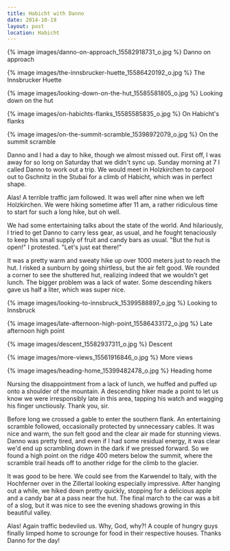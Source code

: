 ```yaml
---
title: Habicht with Danno
date: 2014-10-19
layout: post
location: Habicht
---
```


{% image images/danno-on-approach_15582918731_o.jpg %}
Danno on approach



{% image images/the-innsbrucker-huette_15586420192_o.jpg %}
The Innsbrucker Huette



{% image images/looking-down-on-the-hut_15585581805_o.jpg %}
Looking down on the hut



{% image images/on-habichts-flanks_15585585835_o.jpg %}
On Habicht's flanks



{% image images/on-the-summit-scramble_15398972079_o.jpg %}
On the summit scramble



Danno and I had a day to hike, though we almost missed out. First off, I was
away for so long on Saturday that we didn't sync up. Sunday morning at 7 I
called Danno to work out a trip. We would meet in Holzkirchen to carpool out to
Gschnitz in the Stubai for a climb of Habicht, which was in perfect shape.

Alas! A terrible traffic jam followed. It was well after nine when we left
Holzkirchen. We were hiking sometime after 11 am, a rather ridiculous time to
start for such a long hike, but oh well.

We had some entertaining talks about the state of the world. And hilariously, I
tried to get Danno to carry less gear, as usual, and he fought tenaciously to
keep his small supply of fruit and candy bars as usual. "But the hut is open!" I
protested. "Let's just eat there!"

It was a pretty warm and sweaty hike up over 1000 meters just to reach the
hut. I risked a sunburn by going shirtless, but the air felt good. We rounded a
corner to see the shuttered hut, realizing indeed that we wouldn't get
lunch. The bigger problem was a lack of water. Some descending hikers gave us
half a liter, which was super nice.

{% image images/looking-to-innsbruck_15399588897_o.jpg %}
Looking to Innsbruck



{% image images/late-afternoon-high-point_15586433172_o.jpg %}
Late afternoon high point



{% image images/descent_15582937311_o.jpg %}
Descent



{% image images/more-views_15561916846_o.jpg %}
More views



{% image images/heading-home_15399482478_o.jpg %}
Heading home



Nursing the disappointment from a lack of lunch, we huffed and puffed up onto a
shoulder of the mountain. A descending hiker made a point to let us know we were
irresponsibly late in this area, tapping his watch and wagging his finger
unctiously. Thank you, sir.

Before long we crossed a gable to enter the southern flank. An entertaining
scramble followed, occasionally protected by unnecessary cables. It was nice and
warm, the sun felt good and the clear air made for stunning views. Danno was
pretty tired, and even if I had some residual energy, it was clear we'd end up
scrambling down in the dark if we pressed forward. So we found a high point on
the ridge 400 meters below the summit, where the scramble trail heads off to
another ridge for the climb to the glacier.

It was good to be here. We could see from the Karwendel to Italy, with the
Hochferner over in the Zillertal looking especially impressive. After hanging
out a while, we hiked down pretty quickly, stopping for a delicious apple and a
candy bar at a pass near the hut. The final march to the car was a bit of a
slog, but it was nice to see the evening shadows growing in this beautiful
valley.

Alas! Again traffic bedeviled us. Why, God, why?! A couple of hungry guys
finally limped home to scrounge for food in their respective houses. Thanks
Danno for the day!



